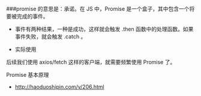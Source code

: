 ###promise 的意思是：承诺。在 JS 中，Promise 是一个盒子，其中包含一个将要被完成的事件。

* 事件有两种结果，一种是成功，这样就会触发 .then 函数中的处理函数。如果事件失败，就会触发 .catch 。

* 实际使用

后续我们使用 axios/fetch 这样的客户端，就需要频繁使用 Promise 了。

Promise 基本原理

* http://haoduoshipin.com/v/206.html
